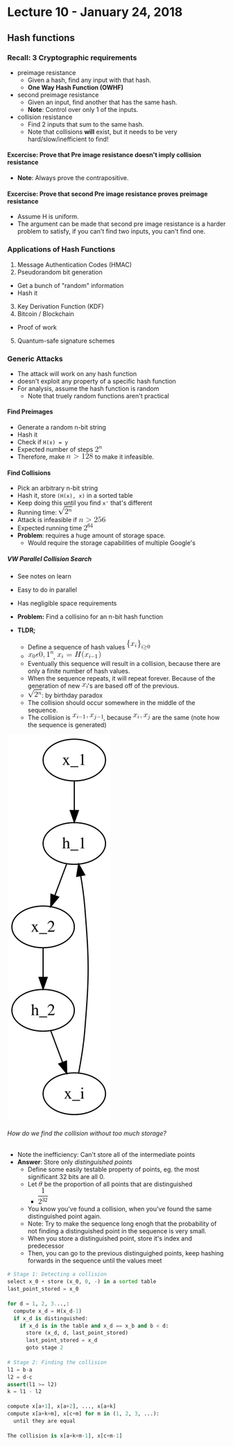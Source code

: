 # Lecture 10 - January 24, 2018

## Hash functions

### Recall: 3 Cryptographic requirements
- preimage resistance
  - Given a hash, find any input with that hash.
  - **One Way Hash Function (OWHF)**
- second preimage resistance
  - Given an input, find another that has the same hash.
  - **Note**: Control over only 1 of the inputs.
- collision resistance
  - Find 2 inputs that sum to the same hash.
  - Note that collisions **will** exist, but it needs to be very hard/slow/inefficient to find!

#### Excercise: Prove that Pre image resistance doesn't imply collision resistance
- **Note**: Always prove the contrapositive.

#### Excercise: Prove that second Pre image resistance proves preimage resistance
- Assume H is uniform.
- The argument can be made that second pre image resistance is a harder problem to satisfy, if you can't find two inputs, you can't find one.

### Applications of Hash Functions

1. Message Authentication Codes (HMAC)
2. Pseudorandom bit generation
  - Get a bunch of "random" information
  - Hash it
3. Key Derivation Function (KDF)
4. Bitcoin / Blockchain
  - Proof of work
5. Quantum-safe signature schemes

### Generic Attacks
- The attack will work on any hash function
- doesn't exploit any property of a specific hash function
- For analysis, assume the hash function is random
  - Note that truely random functions aren't practical

#### Find Preimages
- Generate a random n-bit string
- Hash it
- Check if `H(x) = y`
- Expected number of steps ![latex-e7fc3480-02a7-481d-8210-3104908308be](data/lecture10/latex-e7fc3480-02a7-481d-8210-3104908308be.png)
- Therefore, make ![latex-dee1a82c-d7bf-4b2b-be6b-b02cd3ff30d6](data/lecture10/latex-dee1a82c-d7bf-4b2b-be6b-b02cd3ff30d6.png) to make it infeasible.

#### Find Collisions
- Pick an arbitrary n-bit string
- Hash it, store `(H(x), x)` in a sorted table
- Keep doing this until you find `x'` that's different
- Running time: ![latex-0203f377-f02d-497f-bf75-ad46b08760ac](data/lecture10/latex-0203f377-f02d-497f-bf75-ad46b08760ac.png)
- Attack is infeasible if ![latex-d8fc11fd-94e4-4759-8d34-600e33951e1d](data/lecture10/latex-d8fc11fd-94e4-4759-8d34-600e33951e1d.png)
- Expected running time ![latex-95c995e3-ba8e-47de-ad31-eb2f26750c91](data/lecture10/latex-95c995e3-ba8e-47de-ad31-eb2f26750c91.png)
- **Problem**: requires a huge amount of storage space.
  - Would require the storage capabilities of multiple Google's

##### VW Parallel Collision Search
- See notes on learn
- Easy to do in parallel
- Has negligible space requirements

- **Problem:** Find a collisino for an n-bit hash function
- **TLDR;**
  - Define a sequence of hash values ![latex-116d8e05-d9f9-4ac5-aa28-a5eba6f4cce8](data/lecture10/latex-116d8e05-d9f9-4ac5-aa28-a5eba6f4cce8.png)
  - ![latex-9a9d669d-d3c5-45ee-bed7-826cc416b5fd](data/lecture10/latex-9a9d669d-d3c5-45ee-bed7-826cc416b5fd.png), ![latex-b5bea627-d2be-491f-bf4d-1d00e89a07cb](data/lecture10/latex-b5bea627-d2be-491f-bf4d-1d00e89a07cb.png)
  - Eventually this sequence will result in a collision, because there are only a finite number of hash values.
  - When the sequence repeats, it will repeat forever. Because of the generation of new ![latex-d93828cf-d61e-4f2e-8898-c1f619930efd](data/lecture10/latex-d93828cf-d61e-4f2e-8898-c1f619930efd.png)'s are based off of the previous.
  - ![latex-140b565b-e60b-4215-a6a4-0e991dc40158](data/lecture10/latex-140b565b-e60b-4215-a6a4-0e991dc40158.png): by birthday paradox
  - The collision should occur somewhere in the middle of the sequence.
  - The collision is ![latex-743a9b8d-6899-4bda-9d45-b4614fd7b92d](data/lecture10/latex-743a9b8d-6899-4bda-9d45-b4614fd7b92d.png), because ![latex-e20c70f6-a355-4e26-b6ae-07f94463da2d](data/lecture10/latex-e20c70f6-a355-4e26-b6ae-07f94463da2d.png) are the same (note how the sequence is generated)

![graph-08cf16b8-c895-4cfd-9902-e46944704ca6](data/lecture10/graph-08cf16b8-c895-4cfd-9902-e46944704ca6.svg)

###### How do we find the collision without too much storage?
- Note the inefficiency: Can't store all of the intermediate points
- **Answer**: Store only _distinguished points_
  - Define some easily testable property of points, eg. the most significant 32 bits are all 0.
  - Let ![latex-d9f2066d-5cde-4619-89c4-ad2d78438181](data/lecture10/latex-d9f2066d-5cde-4619-89c4-ad2d78438181.png) be the proportion of all points that are distinguished
    - ![latex-cf724d06-26f4-4420-ae9a-958565bf6a21](data/lecture10/latex-cf724d06-26f4-4420-ae9a-958565bf6a21.png)
  - You know you've found a collision, when you've found the same distinguished point again.
  - Note: Try to make the sequence long enogh that the probability of not finding a distinguished point in the sequence is very small.
  - When you store a distinguished point, store it's index and predecessor
  - Then, you can go to the previous distinguighed points, keep hashing forwards in the sequence until the values meet

```python
# Stage 1: Detecting a collision
select x_0 + store (x_0, 0, -) in a sorted table
last_point_stored = x_0

for d = 1, 2, 3...,:
  compute x_d = H(x_d-1)
  if x_d is distinguished:
    if x_d is in the table and x_d == x_b and b < d:
      store (x_d, d, last_point_stored)
      last_point_stored = x_d
      goto stage 2

# Stage 2: Finding the collision
l1 = b-a
l2 = d-c
assert(l1 >= l2)
k = l1 - l2

compute x[a+1], x[a+2], ..., x[a+k]
compute x[a+k+m], x[c+m] for m in (1, 2, 3, ...):
  until they are equal

The collision is x[a+k+m-1], x[c+m-1]
```
